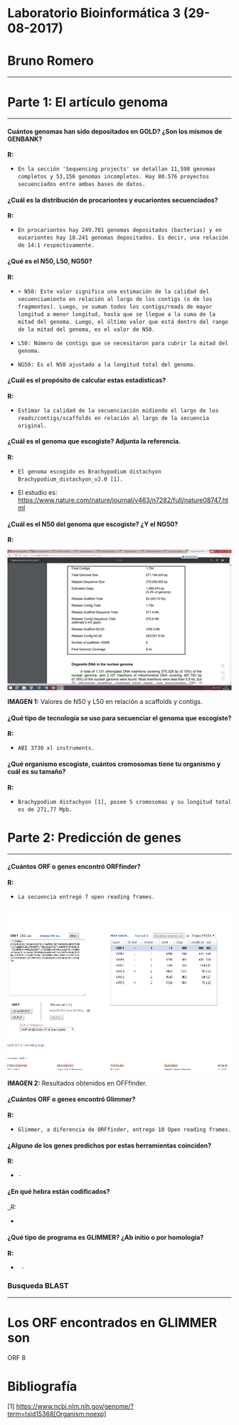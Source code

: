 # Laboratorio Bioinformática 3 (29-08-2017)



# Bruno Romero




-----



# Parte 1: El artículo genoma



----


#### Cuántos genomas han sido depositados en GOLD? ¿Son los mismos de GENBANK?
	
  
__R:__


+ `En la sección 'Sequencing projects' se detallan 11,598 genomas completos y 53,156 genomas incompletos. Hay 80.576 proyectos secuenciados entre ambas bases de datos.` 


#### ¿Cuál es la distribución de procariontes y eucariontes secuenciados?


__R:__


+ `En procariontes hay 249.701 genomas depositados (bacterias) y en eucariontes hay 18.241 genomas depositados. Es decir, una relación de 14:1 respectivamente.`




#### ¿Qué es el N50, L50, NG50?


__R:__


+ `+ N50: Este valor significa una estimación de la calidad del secuenciamiento en relación al largo de los contigs (o de los fragmentos). Luego, se suman todos los contigs/reads de mayor longitud a menor longitud, hasta que se llegue a la suma de la mitad del genoma. Luego, el último valor que está dentro del rango de la mitad del genoma, es el valor de N50.`

+ `L50: Número de contigs que se necesitaron para cubrir la mitad del genoma.`

+ `NG50: Es el N50 ajustado a la longitud total del genoma.`


#### ¿Cuál es el propósito de calcular estas estadísticas?


__R:__



+ `Estimar la calidad de la secuenciación midiendo el largo de los reads/contigs/scaffolds en relación al largo de la secuencia original.`


#### ¿Cuál es el genoma que escogiste? Adjunta la referencia.



__R:__



+ `El genoma escogido es Brachypodium distachyon Brachypodium_distachyon_v2.0 [1].`


+ El estudio es: https://www.nature.com/nature/journal/v463/n7282/full/nature08747.html



#### ¿Cuál es el N50 del genoma que escogiste? ¿Y el NG50?
	
	
	
__R:__


![Valores](https://github.com/CapitanFlint/Laboratorio3bioinfo29-08-2017/blob/master/N50.png)



__IMAGEN 1:__ Valores de N50 y L50 en relación a scaffolds y contigs.
	
	
	
	
	
#### ¿Qué tipo de tecnología se uso para secuenciar el genoma que escogiste?



__R:__



+ `ABI 3730 xl instruments.`
 



#### ¿Qué organismo escogiste, cuántos cromosomas tiene tu organismo y cuál es su tamaño?



__R:__



+ `Brachypodium distachyon [1], posee 5 cromosomas y su longitud total es de 271,77 Mpb. `


# Parte 2: Predicción de genes


-----



#### ¿Cuántos ORF o genes encontró ORFfinder?


__R:__


+ `La secuencia entregó 7 open reading frames.`



![orfs](https://github.com/CapitanFlint/Laboratorio3bioinfo29-08-2017/blob/master/ORF.png)



__IMAGEN 2:__ Resultados obtenidos en OFFfinder.


#### ¿Cuántos ORF o genes encontró Glimmer?


__R:__


+ `Glimmer, a diferencia de ORFfinder, entrego 10 Open reading frames. `



#### ¿Alguno de los genes predichos por estas herramientas coinciden?


__R:__


+ `- `



#### ¿En qué hebra están codificados?


__R:_


+ ` `


#### ¿Qué tipo de programa es GLIMMER? ¿Ab initio o por homología?



__R:__




+ ` -`




### Busqueda BLAST


-----


# Los ORF encontrados en GLIMMER son 

ORF 8



# Bibliografía

 
[1] https://www.ncbi.nlm.nih.gov/genome/?term=txid15368[Organism:noexp]




